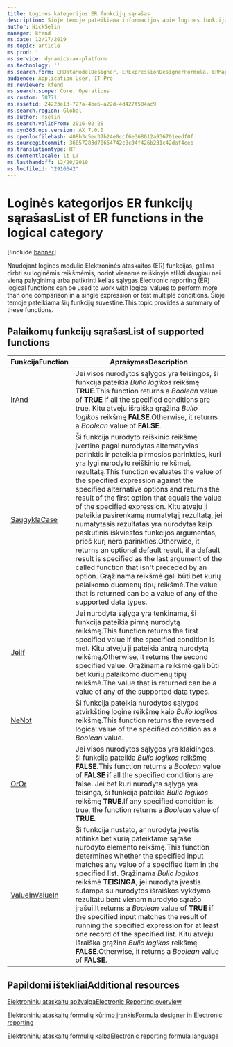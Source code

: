 ```yaml
---
title: Loginės kategorijos ER funkcijų sąrašas
description: Šioje temoje pateikiama informacijos apie logines funkcijas, palaikomas modulyje Elektroninės ataskaitos (ER).
author: NickSelin
manager: kfend
ms.date: 12/17/2019
ms.topic: article
ms.prod: ''
ms.service: dynamics-ax-platform
ms.technology: ''
ms.search.form: ERDataModelDesigner, ERExpressionDesignerFormula, ERMappedFormatDesigner, ERModelMappingDesigner
audience: Application User, IT Pro
ms.reviewer: kfend
ms.search.scope: Core, Operations
ms.custom: 58771
ms.assetid: 24223e13-727a-4be6-a22d-4d427f504ac9
ms.search.region: Global
ms.author: nselin
ms.search.validFrom: 2016-02-28
ms.dyn365.ops.version: AX 7.0.0
ms.openlocfilehash: 408b3c5ec37b24e0ccf6e368012a936701eedf0f
ms.sourcegitcommit: 36857283d70664742c8c04f426b231c42daf4ceb
ms.translationtype: HT
ms.contentlocale: lt-LT
ms.lasthandoff: 12/20/2019
ms.locfileid: "2916642"
---
```

# <a name="list-of-er-functions-in-the-logical-category"></a><span data-ttu-id="25bf5-103">Loginės kategorijos ER funkcijų sąrašas</span><span class="sxs-lookup"><span data-stu-id="25bf5-103">List of ER functions in the logical category</span></span>

[!include [banner](../includes/banner.md)]

<span data-ttu-id="25bf5-104">Naudojant logines modulio Elektroninės ataskaitos (ER) funkcijas, galima dirbti su loginėmis reikšmėmis, norint viename reiškinyje atlikti daugiau nei vieną palyginimą arba patikrinti kelias sąlygas.</span><span class="sxs-lookup"><span data-stu-id="25bf5-104">Electronic reporting (ER) logical functions can be used to work with logical values to perform more than one comparison in a single expression or test multiple conditions.</span></span> <span data-ttu-id="25bf5-105">Šioje temoje pateikiama šių funkcijų suvestinė.</span><span class="sxs-lookup"><span data-stu-id="25bf5-105">This topic provides a summary of these functions.</span></span>

## <a name="list-of-supported-functions"></a><span data-ttu-id="25bf5-106">Palaikomų funkcijų sąrašas</span><span class="sxs-lookup"><span data-stu-id="25bf5-106">List of supported functions</span></span>

| <span data-ttu-id="25bf5-107">Funkcija</span><span class="sxs-lookup"><span data-stu-id="25bf5-107">Function</span></span> | <span data-ttu-id="25bf5-108">Aprašymas</span><span class="sxs-lookup"><span data-stu-id="25bf5-108">Description</span></span> |
|----------|-------------|
| [<span data-ttu-id="25bf5-109">Ir</span><span class="sxs-lookup"><span data-stu-id="25bf5-109">And</span></span>](er-functions-logical-and.md)                       | <span data-ttu-id="25bf5-110">Jei visos nurodytos sąlygos yra teisingos, ši funkcija pateikia *Bulio logikos* reikšmę **TRUE**.</span><span class="sxs-lookup"><span data-stu-id="25bf5-110">This function returns a *Boolean* value of **TRUE** if all the specified conditions are true.</span></span> <span data-ttu-id="25bf5-111">Kitu atveju išraiška grąžina *Bulio logikos* reikšmę **FALSE**.</span><span class="sxs-lookup"><span data-stu-id="25bf5-111">Otherwise, it returns a *Boolean* value of **FALSE**.</span></span> |
| [<span data-ttu-id="25bf5-112">Saugykla</span><span class="sxs-lookup"><span data-stu-id="25bf5-112">Case</span></span>](er-functions-logical-case.md)                     | <span data-ttu-id="25bf5-113">Ši funkcija nurodyto reiškinio reikšmę įvertina pagal nurodytas alternatyvias parinktis ir pateikia pirmosios parinkties, kuri yra lygi nurodyto reiškinio reikšmei, rezultatą.</span><span class="sxs-lookup"><span data-stu-id="25bf5-113">This function evaluates the value of the specified expression against the specified alternative options and returns the result of the first option that equals the value of the specified expression.</span></span> <span data-ttu-id="25bf5-114">Kitu atveju ji pateikia pasirenkamą numatytąjį rezultatą, jei numatytasis rezultatas yra nurodytas kaip paskutinis iškviestos funkcijos argumentas, prieš kurį nėra parinkties.</span><span class="sxs-lookup"><span data-stu-id="25bf5-114">Otherwise, it returns an optional default result, if a default result is specified as the last argument of the called function that isn't preceded by an option.</span></span> <span data-ttu-id="25bf5-115">Grąžinama reikšmė gali būti bet kurių palaikomo duomenų tipų reikšmė.</span><span class="sxs-lookup"><span data-stu-id="25bf5-115">The value that is returned can be a value of any of the supported data types.</span></span> |
| [<span data-ttu-id="25bf5-116">Jei</span><span class="sxs-lookup"><span data-stu-id="25bf5-116">If</span></span>](er-functions-logical-if.md)                         | <span data-ttu-id="25bf5-117">Jei nurodyta sąlyga yra tenkinama, ši funkcija pateikia pirmą nurodytą reikšmę.</span><span class="sxs-lookup"><span data-stu-id="25bf5-117">This function returns the first specified value if the specified condition is met.</span></span> <span data-ttu-id="25bf5-118">Kitu atveju ji pateikia antrą nurodytą reikšmę.</span><span class="sxs-lookup"><span data-stu-id="25bf5-118">Otherwise, it returns the second specified value.</span></span> <span data-ttu-id="25bf5-119">Grąžinama reikšmė gali būti bet kurių palaikomo duomenų tipų reikšmė.</span><span class="sxs-lookup"><span data-stu-id="25bf5-119">The value that is returned can be a value of any of the supported data types.</span></span> |
| [<span data-ttu-id="25bf5-120">Ne</span><span class="sxs-lookup"><span data-stu-id="25bf5-120">Not</span></span>](er-functions-logical-not.md)                       | <span data-ttu-id="25bf5-121">Ši funkcija pateikia nurodytos sąlygos atvirkštinę loginę reikšmę kaip *Bulio logikos* reikšmę.</span><span class="sxs-lookup"><span data-stu-id="25bf5-121">This function returns the reversed logical value of the specified condition as a *Boolean* value.</span></span> |
| [<span data-ttu-id="25bf5-122">Or</span><span class="sxs-lookup"><span data-stu-id="25bf5-122">Or</span></span>](er-functions-logical-or.md)                         | <span data-ttu-id="25bf5-123">Jei visos nurodytos sąlygos yra klaidingos, ši funkcija pateikia *Bulio logikos* reikšmę **FALSE**.</span><span class="sxs-lookup"><span data-stu-id="25bf5-123">This function returns a *Boolean* value of **FALSE** if all the specified conditions are false.</span></span> <span data-ttu-id="25bf5-124">Jei bet kuri nurodyta sąlyga yra teisinga, ši funkcija pateikia *Bulio logikos* reikšmę **TRUE**.</span><span class="sxs-lookup"><span data-stu-id="25bf5-124">If any specified condition is true, the function returns a *Boolean* value of **TRUE**.</span></span> |
| [<span data-ttu-id="25bf5-125">ValueIn</span><span class="sxs-lookup"><span data-stu-id="25bf5-125">ValueIn</span></span>](er-functions-logical-valuein.md)               | <span data-ttu-id="25bf5-126">Ši funkcija nustato, ar nurodyta įvestis atitinka bet kurią pateiktame sąraše nurodyto elemento reikšmę.</span><span class="sxs-lookup"><span data-stu-id="25bf5-126">This function determines whether the specified input matches any value of a specified item in the specified list.</span></span> <span data-ttu-id="25bf5-127">Grąžinama *Bulio logikos* reikšmė **TEISINGA**, jei nurodyta įvestis sutampa su nurodytos išraiškos vykdymo rezultatu bent vienam nurodyto sąrašo įrašui.</span><span class="sxs-lookup"><span data-stu-id="25bf5-127">It returns a *Boolean* value of **TRUE** if the specified input matches the result of running the specified expression for at least one record of the specified list.</span></span> <span data-ttu-id="25bf5-128">Kitu atveju išraiška grąžina *Bulio logikos* reikšmę **FALSE**.</span><span class="sxs-lookup"><span data-stu-id="25bf5-128">Otherwise, it returns a *Boolean* value of **FALSE**.</span></span> |

## <a name="additional-resources"></a><span data-ttu-id="25bf5-129">Papildomi ištekliai</span><span class="sxs-lookup"><span data-stu-id="25bf5-129">Additional resources</span></span>

[<span data-ttu-id="25bf5-130">Elektroninių ataskaitų apžvalga</span><span class="sxs-lookup"><span data-stu-id="25bf5-130">Electronic Reporting overview</span></span>](general-electronic-reporting.md)

[<span data-ttu-id="25bf5-131">Elektroninių ataskaitų formulių kūrimo įrankis</span><span class="sxs-lookup"><span data-stu-id="25bf5-131">Formula designer in Electronic reporting</span></span>](general-electronic-reporting-formula-designer.md)

[<span data-ttu-id="25bf5-132">Elektroninių ataskaitų formulių kalba</span><span class="sxs-lookup"><span data-stu-id="25bf5-132">Electronic reporting formula language</span></span>](er-formula-language.md)
